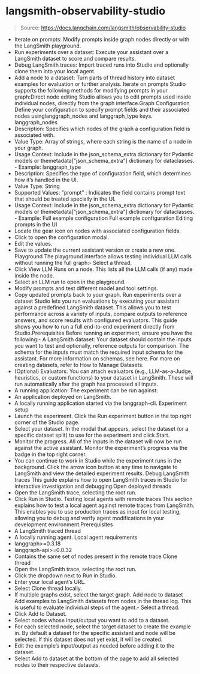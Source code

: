 # langsmith-observability-studio

> Source: https://docs.langchain.com/langsmith/observability-studio

- Iterate on prompts: Modify prompts inside graph nodes directly or with the LangSmith playground.
- Run experiments over a dataset: Execute your assistant over a LangSmith dataset to score and compare results.
- Debug LangSmith traces: Import traced runs into Studio and optionally clone them into your local agent.
- Add a node to a dataset: Turn parts of thread history into dataset examples for evaluation or further analysis.
Iterate on prompts
Studio supports the following methods for modifying prompts in your graph:Direct node editing
Studio allows you to edit prompts used inside individual nodes, directly from the graph interface.Graph Configuration
Define your configuration to specify prompt fields and their associated nodes usinglanggraph_nodes
and langgraph_type
keys.
langgraph_nodes
- Description: Specifies which nodes of the graph a configuration field is associated with.
- Value Type: Array of strings, where each string is the name of a node in your graph.
- Usage Context: Include in the
json_schema_extra
dictionary for Pydantic models or themetadata["json_schema_extra"]
dictionary for dataclasses. - Example:
langgraph_type
- Description: Specifies the type of configuration field, which determines how it’s handled in the UI.
- Value Type: String
- Supported Values:
"prompt"
: Indicates the field contains prompt text that should be treated specially in the UI.
- Usage Context: Include in the
json_schema_extra
dictionary for Pydantic models or themetadata["json_schema_extra"]
dictionary for dataclasses. - Example:
Full example configuration
Full example configuration
Editing prompts in the UI
- Locate the gear icon on nodes with associated configuration fields.
- Click to open the configuration modal.
- Edit the values.
- Save to update the current assistant version or create a new one.
Playground
The playground interface allows testing individual LLM calls without running the full graph:- Select a thread.
- Click View LLM Runs on a node. This lists all the LLM calls (if any) made inside the node.
- Select an LLM run to open in the playground.
- Modify prompts and test different model and tool settings.
- Copy updated prompts back to your graph.
Run experiments over a dataset
Studio lets you run evaluations by executing your assistant against a predefined LangSmith dataset. This allows you to test performance across a variety of inputs, compare outputs to reference answers, and score results with configured evaluators. This guide shows you how to run a full end-to-end experiment directly from Studio.Prerequisites
Before running an experiment, ensure you have the following:- A LangSmith dataset: Your dataset should contain the inputs you want to test and optionally, reference outputs for comparison. The schema for the inputs must match the required input schema for the assistant. For more information on schemas, see here. For more on creating datasets, refer to How to Manage Datasets.
- (Optional) Evaluators: You can attach evaluators (e.g., LLM-as-a-Judge, heuristics, or custom functions) to your dataset in LangSmith. These will run automatically after the graph has processed all inputs.
- A running application: The experiment can be run against:
- An application deployed on LangSmith.
- A locally running application started via the langgraph-cli.
Experiment setup
- Launch the experiment. Click the Run experiment button in the top right corner of the Studio page.
- Select your dataset. In the modal that appears, select the dataset (or a specific dataset split) to use for the experiment and click Start.
- Monitor the progress. All of the inputs in the dataset will now be run against the active assistant. Monitor the experiment’s progress via the badge in the top right corner.
- You can continue to work in Studio while the experiment runs in the background. Click the arrow icon button at any time to navigate to LangSmith and view the detailed experiment results.
Debug LangSmith traces
This guide explains how to open LangSmith traces in Studio for interactive investigation and debugging.Open deployed threads
- Open the LangSmith trace, selecting the root run.
- Click Run in Studio.
Testing local agents with remote traces
This section explains how to test a local agent against remote traces from LangSmith. This enables you to use production traces as input for local testing, allowing you to debug and verify agent modifications in your development environment.Prerequisites
- A LangSmith traced thread
- A locally running agent.
Local agent requirements
- langgraph>=0.3.18
- langgraph-api>=0.0.32
- Contains the same set of nodes present in the remote trace
Clone thread
- Open the LangSmith trace, selecting the root run.
- Click the dropdown next to Run in Studio.
- Enter your local agent’s URL.
- Select Clone thread locally.
- If multiple graphs exist, select the target graph.
Add node to dataset
Add examples to LangSmith datasets from nodes in the thread log. This is useful to evaluate individual steps of the agent.- Select a thread.
- Click Add to Dataset.
- Select nodes whose input/output you want to add to a dataset.
- For each selected node, select the target dataset to create the example in. By default a dataset for the specific assistant and node will be selected. If this dataset does not yet exist, it will be created.
- Edit the example’s input/output as needed before adding it to the dataset.
- Select Add to dataset at the bottom of the page to add all selected nodes to their respective datasets.